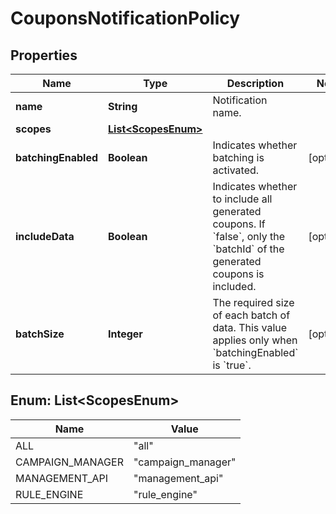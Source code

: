 

# CouponsNotificationPolicy

## Properties

Name | Type | Description | Notes
------------ | ------------- | ------------- | -------------
**name** | **String** | Notification name. | 
**scopes** | [**List&lt;ScopesEnum&gt;**](#List&lt;ScopesEnum&gt;) |  | 
**batchingEnabled** | **Boolean** | Indicates whether batching is activated. |  [optional]
**includeData** | **Boolean** | Indicates whether to include all generated coupons. If &#x60;false&#x60;, only the &#x60;batchId&#x60; of the generated coupons is included. |  [optional]
**batchSize** | **Integer** | The required size of each batch of data. This value applies only when &#x60;batchingEnabled&#x60; is &#x60;true&#x60;. |  [optional]



## Enum: List&lt;ScopesEnum&gt;

Name | Value
---- | -----
ALL | &quot;all&quot;
CAMPAIGN_MANAGER | &quot;campaign_manager&quot;
MANAGEMENT_API | &quot;management_api&quot;
RULE_ENGINE | &quot;rule_engine&quot;



